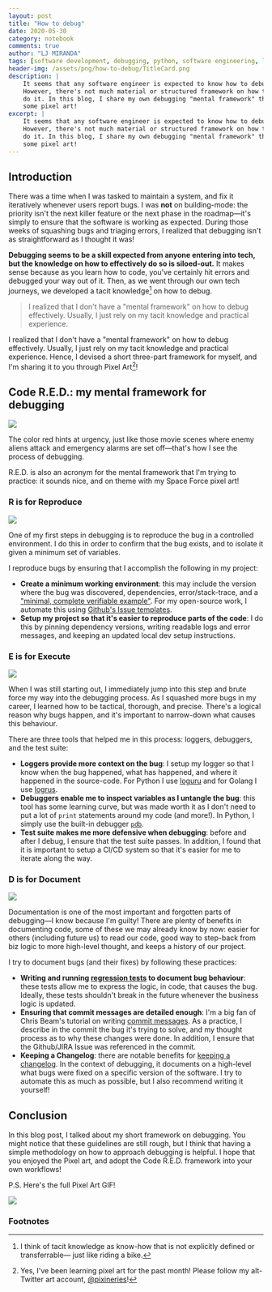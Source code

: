 ```yaml
---
layout: post
title: "How to debug"
date: 2020-05-30
category: notebook
comments: true
author: "LJ MIRANDA"
tags: [software development, debugging, python, software engineering, life]
header-img: /assets/png/how-to-debug/TitleCard.png
description: |
    It seems that any software engineer is expected to know how to debug.
    However, there's not much material or structured framework on how to
    do it. In this blog, I share my own debugging "mental framework" through
    some pixel art!
excerpt: |
    It seems that any software engineer is expected to know how to debug.
    However, there's not much material or structured framework on how to
    do it. In this blog, I share my own debugging "mental framework" through
    some pixel art!
---
```



## Introduction

There was a time when I was tasked to maintain a system, and fix it iteratively
whenever users report bugs. I was **not** on building-mode: the priority
isn't the next killer feature or the next phase in the roadmap&mdash;it's
simply to ensure that the software is working as expected. During those weeks
of squashing bugs and triaging errors, I realized that debugging isn't as
straightforward as I thought it was!

**Debugging seems to be a skill expected from anyone entering into tech, but
the knowledge on how to effectively do so is siloed-out.** It makes sense
because as you learn how to code, you've certainly hit errors and 
debugged your way out of it. Then, as we went through our own tech journeys, we
developed a tacit knowledge[^1] on how to debug.

> I realized that I don't have a "mental framework" on how to debug
> effectively. Usually, I just rely on my tacit knowledge and
> practical experience.

I realized that I don't have a "mental framework" on how to debug effectively.
Usually, I just rely on my tacit knowledge and practical
experience. Hence, I devised a short three-part framework for myself, and I'm sharing
it to you through Pixel Art[^2]!

## Code R.E.D.: my mental framework for debugging

![](/assets/png/how-to-debug/Blog-TitleCard.png)


The color red hints at urgency, just like those movie scenes where enemy aliens
attack and emergency alarms are set off&mdash;that's how I see the process of
debugging. 

R.E.D. is also an acronym for the mental framework that I'm trying
to practice: it sounds nice, and on theme with my Space Force pixel art!


### R is for Reproduce

![](/assets/png/how-to-debug/Blog-CodeRED-Reproduce.gif)

One of my first steps in debugging is to reproduce the bug in a controlled
environment. I do this in order to confirm that the bug exists, and to isolate
it given a minimum set of variables. 

I reproduce bugs by ensuring that I accomplish the following in my project:

- **Create a minimum working environment**: this may include the version where
    the bug was discovered, dependencies, error/stack-trace, and a ["minimal, complete verifiable
    example"](https://stackoverflow.com/help/minimal-reproducible-example). For
    my open-source work, I automate this using [Github's Issue templates](https://help.github.com/en/github/building-a-strong-community/configuring-issue-templates-for-your-repository).
- **Setup my project so that it's easier to reproduce parts of the code**: I do
    this by pinning dependency versions, writing readable logs and error
    messages, and keeping an updated local dev setup instructions.


### E is for Execute

![](/assets/png/how-to-debug/Blog-CodeRED-Execute.gif)

When I was still starting out, I immediately jump into this step and brute
force my way into the debugging process. As I squashed more bugs in my career,
I learned how to be tactical, thorough, and precise. There's a logical reason
why bugs happen, and it's important to narrow-down what causes this behaviour.

There are three tools that helped me in this process: loggers, debuggers,  and
the test suite:

- **Loggers provide more context on the bug**: I setup my logger so that I
    know when the bug happened, what has happened, and where it happened in the
    source-code. For Python I use [loguru](https://github.com/Delgan/loguru)
    and for Golang I use [logrus](https://github.com/sirupsen/logrus).
- **Debuggers enable me to inspect variables as I untangle the bug**: this tool has some learning curve, but was made worth it as I don't need to put a lot of `print` statements around my code (and more!). In Python, I simply use the built-in
    debugger [`pdb`](https://realpython.com/python-debugging-pdb/).
- **Test suite makes me more defensive when debugging**: before and after I
    debug, I ensure that the test suite passes. In addition, I found
    that it is important to setup a CI/CD system so that it's easier for me to iterate
    along the way.


### D is for Document


![](/assets/png/how-to-debug/Blog-CodeRED-Document.gif)

Documentation is one of the most important and forgotten parts of
debugging&mdash;I know because I'm guilty! There are plenty of  benefits in
documenting code, some of these we may already know by now: easier for others
(including future us) to read our code, good way to step-back from biz logic to
more high-level thought, and keeps a history of our project.

I try to document bugs (and their fixes) by following these practices:
- **Writing and running [regression tests](https://en.wikipedia.org/wiki/Regression_testing) to document bug behaviour**: these tests allow me
    to express the logic, in code, that causes the bug. Ideally, these tests
    shouldn't break in the future whenever the business logic is updated.
- **Ensuring that commit messages are detailed enough**: I'm a big fan of
    Chris Beam's tutorial on writing [commit
    messages](https://chris.beams.io/posts/git-commit/). As a practice, I
    describe in the commit the bug it's trying to solve, and my thought process
    as to why these changes were done. In addition, I ensure that the
    Github/JIRA Issue was referenced in the commit.
- **Keeping a Changelog**: there are notable benefits for [keeping a
    changelog](https://keepachangelog.com/en/1.0.0/). In the context of
    debugging, it documents on a high-level what bugs were fixed on a specific
    version of the software. I try to automate this as much as possible, but
    I also recommend writing it yourself!

## Conclusion

In this blog post, I talked about my short framework on debugging. You might
notice that these guidelines are still rough, but I think that having a simple
methodology on how to approach debugging is helpful. I hope that you enjoyed
the Pixel art, and adopt the Code R.E.D. framework into your own workflows!

P.S. Here's the full Pixel Art GIF!

![](/assets/png/how-to-debug/Masterfile.gif)


### Footnotes

[^1]: I think of tacit knowledge as know-how that is not explicitly defined or transferrable&mdash; just like riding a bike.
[^2]: Yes, I've been learning pixel art for the past month! Please follow my alt-Twitter art account, [@pixineries](https://twitter.com/pixineries)!
